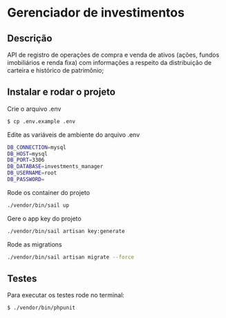 # Gerenciador de investimentos
## Descrição

API de registro de operações de compra e venda de ativos (ações, fundos
imobiliários e renda ﬁxa) com informações a respeito da distribuição
de carteira e histórico de patrimônio;

## Instalar e rodar o projeto

Crie o arquivo .env 
```bash
$ cp .env.example .env
```

Edite as variáveis de ambiente do arquivo .env
```bash
DB_CONNECTION=mysql
DB_HOST=mysql
DB_PORT=3306
DB_DATABASE=investments_manager
DB_USERNAME=root
DB_PASSWORD=
```

Rode os container do projeto
```bash
./vendor/bin/sail up
```

Gere o app key do projeto
```bash
./vendor/bin/sail artisan key:generate
```

Rode as migrations
```bash
./vendor/bin/sail artisan migrate --force
```

## Testes

Para executar os testes rode no terminal:

```bash
$ ./vendor/bin/phpunit
```


